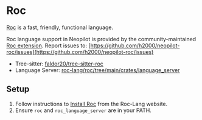 # Roc

[Roc](https://www.roc-lang.org/) is a fast, friendly, functional language.

Roc language support in Neopilot is provided by the community-maintained [Roc extension](https://github.com/h2000/neopilot-roc).
Report issues to: [https://github.com/h2000/neopilot-roc/issues](https://github.com/h2000/neopilot-roc/issues)

- Tree-sitter: [faldor20/tree-sitter-roc](https://github.com/faldor20/tree-sitter-roc)
- Language Server: [roc-lang/roc/tree/main/crates/language_server](https://github.com/roc-lang/roc/tree/main/crates/language_server)

## Setup

1. Follow instructions to [Install Roc](https://www.roc-lang.org/install) from the Roc-Lang website.
2. Ensure `roc` and `roc_language_server` are in your PATH.
